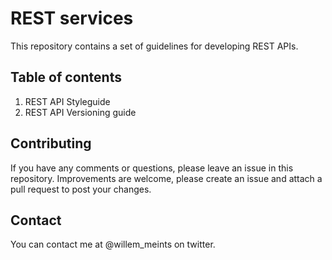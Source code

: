 # REST services
This repository contains a set of guidelines for developing REST APIs.

## Table of contents
1. REST API Styleguide
2. REST API Versioning guide

## Contributing
If you have any comments or questions, please leave an issue in this repository.
Improvements are welcome, please create an issue and attach a pull request to post your changes.

## Contact
You can contact me at @willem_meints on twitter.
